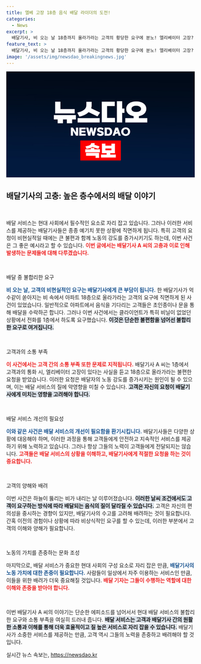 ```yaml
---
title: 엘베 고장 18층 음식 배달 라이더의 도전!
categories:
  - News
excerpt: >
  배달기사, 비 오는 날 18층까지 올라가라는 고객의 황당한 요구에 분노! 엘리베이터 고장? 음식 자체 폐기 선언으로 일어난 사건의 전말은?
feature_text: >
  배달기사, 비 오는 날 18층까지 올라가라는 고객의 황당한 요구에 분노! 엘리베이터 고장? 음식 자체 폐기 선언으로 일어난 사건의 전말은?
image: '/assets/img/newsdao_breakingnews.jpg'
---
```


<p><img src="/assets/img/newsdao_breakingnews.jpg" alt="pcversion 속보" /></p>

<h2 data-ke-size="size26">배달기사의 고충: 높은 층수에서의 배달 이야기</h2>

<p data-ke-size="size16">&nbsp;</p>

<p>배달 서비스는 현대 사회에서 필수적인 요소로 자리 잡고 있습니다. 그러나 이러한 서비스를 제공하는 배달기사들은 종종 예기치 못한 상황에 직면하게 됩니다. 특히 고객의 요청이 비현실적일 때에는 큰 불편과 함께 노동의 강도를 증가시키기도 하는데, 이번 사건은 그 좋은 예시라고 할 수 있습니다. <b><span style="color: #ee2323;">이번 글에서는 배달기사 A 씨의 고충과 이로 인해 발생하는 문제들에 대해 다루겠습니다.</span></b> </p>

<p data-ke-size="size16">&nbsp;</p>

<p>배달 중 불합리한 요구</p>

<p><b><span style="color: #1a5490;">비 오는 날, 고객의 비현실적인 요구는 배달기사에게 큰 부담이 됩니다.</span></b> 한 배달기사가 억수같이 쏟아지는 비 속에서 아파트 18층으로 올라가라는 고객의 요구에 직면하게 된 사건이 있었습니다. 일반적으로 아파트에서 음식을 기다리는 고객들은 초인종이나 문을 통해 배달을 수락하곤 합니다. 그러나 이번 사건에서는 클라이언트가 특히 비닐이 없었던 상황에서 전화를 1층에서 하도록 요구했습니다. <b><span style="background-color: #21538527;">이것은 단순한 불편함을 넘어선 불합리한 요구로 여겨집니다.</span></b> </p>

<p data-ke-size="size16">&nbsp;</p>

<p>고객과의 소통 부족</p>

<p><b><span style="color: #ee2323;">이 사건에서는 고객 간의 소통 부족 또한 문제로 지적됩니다.</span></b> 배달기사 A 씨는 1층에서 고객과의 통화 시, 엘리베이터 고장이 있다는 사실을 듣고 18층으로 올라가라는 불편한 요청을 받았습니다. 이러한 요청은 배달자의 노동 강도를 증가시키는 원인이 될 수 있으며, 이는 배달 서비스의 질에 악영향을 미칠 수 있습니다. <b><span style="background-color: #21538527;">고객은 자신의 요청이 배달기사에게 미치는 영향을 고려해야 합니다.</span></b> </p>

<p data-ke-size="size16">&nbsp;</p>

<p>배달 서비스 개선의 필요성</p>

<p><b><span style="color: #1a5490;">이와 같은 사건은 배달 서비스의 개선이 필요함을 환기시킵니다.</span></b> 배달기사들은 다양한 상황에 대응해야 하며, 이러한 과정을 통해 고객들에게 안전하고 지속적인 서비스를 제공하기 위해 노력하고 있습니다. 그러나 항상 그들의 노력이 고객들에게 전달되지는 않습니다. <b><span style="color: #ee2323;">고객들은 배달 서비스의 상황을 이해하고, 배달기사에게 적절한 요청을 하는 것이 중요합니다.</span></b> </p>

<p data-ke-size="size16">&nbsp;</p>

<p>고객의 양해와 배려</p>

<p>이번 사건은 하늘이 뚫리는 비가 내리는 날 이루어졌습니다. <b><span style="background-color: #21538527;">이러한 날씨 조건에서도 고객이 요구하는 방식에 따라 배달되는 음식의 질이 달라질 수 있습니다.</span></b> 고객은 자신의 편의성을 중시하는 경향이 있지만, 배달기사의 수고를 고려해 배려하는 것이 필요합니다. 간혹 이전의 경험이나 상황에 따라 비상식적인 요구를 할 수 있는데, 이러한 부분에서 고객의 이해와 양해가 필요합니다.</p>

<p data-ke-size="size16">&nbsp;</p>

<p>노동의 가치를 존중하는 문화 조성</p>

<p>마지막으로, 배달 서비스가 중요한 현대 사회의 구성 요소로 자리 잡은 만큼, <b><span style="color: #1a5490;">배달기사의 노동 가치에 대한 존중이 필요합니다.</span></b> 사람들이 일상에서 자주 이용하는 서비스인 만큼, 이들을 위한 배려가 더욱 중요해질 것입니다. <b><span style="color: #ee2323;">배달 기자는 그들이 수행하는 역할에 대한 이해와 존중을 받아야 합니다.</span></b></p>

<p data-ke-size="size16">&nbsp;</p>

<p>이번 배달기사 A 씨의 이야기는 단순한 에피소드를 넘어서서 현대 배달 서비스의 불합리한 요구와 소통 부족을 여실히 드러내 줍니다. <b><span style="background-color: #21538527;">배달 서비스는 고객과 배달기사 간의 원활한 소통과 이해를 통해 더욱 효율적이고 질 높은 서비스로 자리 잡을 수 있습니다.</span></b> 배달기사가 소중한 서비스를 제공하는 만큼, 고객 역시 그들의 노력을 존중하고 배려해야 할 것입니다.</p>
실시간 뉴스 속보는, <a href="https://newsdao.kr" rel="dofollow">https://newsdao.kr</a>


